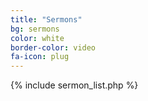 ```yaml
---
title: "Sermons"
bg: sermons
color: white
border-color: video
fa-icon: plug
---
```


{% include sermon_list.php %}
